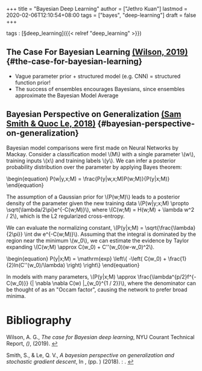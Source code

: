 +++
title = "Bayesian Deep Learning"
author = ["Jethro Kuan"]
lastmod = 2020-02-06T12:10:54+08:00
tags = ["bayes", "deep-learning"]
draft = false
+++

tags
: [§deep\_learning]({{< relref "deep_learning" >}})


## The Case For Bayesian Learning <a id="179a446e344f34ef9150164c2bd666ae" href="#wilson2019bayesian">(Wilson, 2019)</a> {#the-case-for-bayesian-learning}

-   Vague parameter prior + structured model (e.g. CNN) = structured
    function prior!
-   The success of ensembles encourages Bayesians, since ensembles
    approximate the Bayesian Model Average


## Bayesian Perspective on Generalization <a id="b9a995db75df332d755d4fb40282c70d" href="#smith_quoc_bayes_generalization_sgd">(Sam Smith \& Quoc Le, 2018)</a> {#bayesian-perspective-on-generalization}

Bayesian model comparisons were first made on Neural Networks by
Mackay. Consider a classification model \\(M\\) with a single parameter
\\(w\\), training inputs \\(x\\) and training labels \\(y\\). We can infer a
posterior probability distribution over the parameter by applying
Bayes theorem:

\begin{equation}
  P(w|y,x;M) = \frac{P(y|w,x;M)P(w;M)}{P(y|x;M)}
\end{equation}

The assumption of a Gaussian prior for \\(P(w;M)\\) leads to a posterior
density of the parameter given the new training data \\(P(w|y;x;M)
\propto \sqrt{\lambda/2\pi}e^{-C(w;M)}\\), where \\(C(w;M) = H(w;M) +
\lambda w^2 / 2\\), which is the L2 regularized cross-entropy.

We can evaluate the normalizing constant, \\(P(y|x;M) =
\sqrt{\frac{\lambda}{2\pi}} \int dw e^{-C(w;M)}\\). Assuming that the
integral is dominated by the region near the minimum \\(w\_0\\), we can
estimate the evidence by Taylor expanding \\(C(w;M) \approx C(w\_0) +
C''(w\_0)(w-w\_0)^2\\).

\begin{equation}
  P(y|x;M) = \mathrm{exp} \left\\{ -\left( C(w\_0) +
      \frac{1}{2}ln(C''(w\_0)/\lambda) \right) \right\\}
\end{equation}

In models with many parameters, \\(P(y|x;M) \approx
\frac{\lambda^{p/2}f^{-C(w\_0)}} {| \nabla \nabla C(w) |\_{w\_0}^{1 / 2}}\\),
where the denominator can be thought of as an "Occam factor", causing
the network to prefer broad minima.

# Bibliography
<a id="wilson2019bayesian" target="_blank">Wilson, A. G., *The case for Bayesian deep learning*, NYU Courant Technical Report, *()*,  (2019). </a> [↩](#179a446e344f34ef9150164c2bd666ae)

<a id="smith_quoc_bayes_generalization_sgd" target="_blank">Smith, S., & Le, Q. V., *A bayesian perspective on generalization and stochastic gradient descent*, In ,  (pp. ) (2018). : .</a> [↩](#b9a995db75df332d755d4fb40282c70d)
